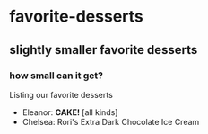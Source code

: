 # favorite-desserts
## slightly smaller favorite desserts
### how small can it get?
Listing our favorite desserts

- Eleanor: **CAKE!** [all kinds]
- Chelsea: Rori's Extra Dark Chocolate Ice Cream
